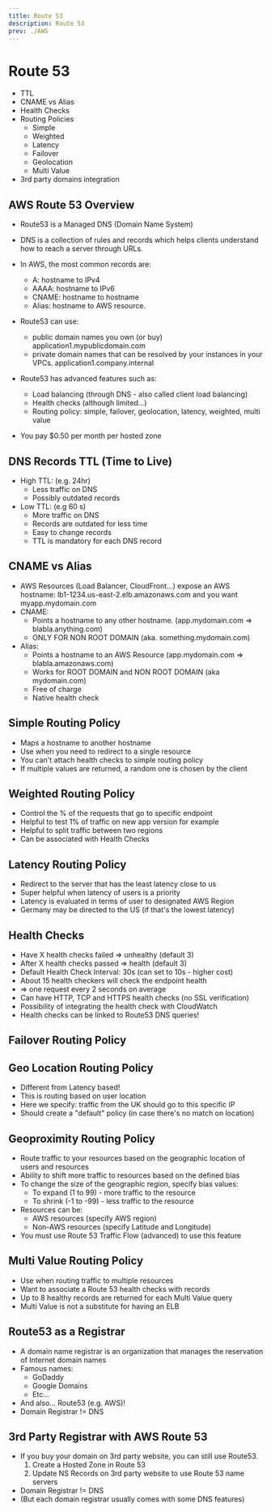 ```yaml
---
title: Route 53
description: Route 53
prev: ./AWS
---
```


# Route 53

- TTL
- CNAME vs Alias
- Health Checks
- Routing Policies
  - Simple
  - Weighted
  - Latency
  - Failover
  - Geolocation
  - Multi Value
- 3rd party domains integration

## AWS Route 53 Overview

- Route53 is a Managed DNS (Domain Name System)
- DNS is a collection of rules and records which helps clients understand how to reach a server through URLs.
- In AWS, the most common records are:

  - A: hostname to IPv4
  - AAAA: hostname to IPv6
  - CNAME: hostname to hostname
  - Alias: hostname to AWS resource.

- Route53 can use:
  - public domain names you own (or buy) application1.mypublicdomain.com
  - private domain names that can be resolved by your instances in your VPCs. application1.company.internal
- Route53 has advanced features such as:
  - Load balancing (through DNS - also called client load balancing)
  - Health checks (although limited...)
  - Routing policy: simple, failover, geolocation, latency, weighted, multi value
- You pay $0.50 per month per hosted zone

## DNS Records TTL (Time to Live)

- High TTL: (e.g. 24hr)
  - Less traffic on DNS
  - Possibly outdated records
- Low TTL: (e.g 60 s)
  - More traffic on DNS
  - Records are outdated for less time
  - Easy to change records
  - TTL is mandatory for each DNS record

## CNAME vs Alias

- AWS Resources (Load Balancer, CloudFront...) expose an AWS hostname: lb1-1234.us-east-2.elb.amazonaws.com and you want myapp.mydomain.com
- CNAME:
  - Points a hostname to any other hostname. (app.mydomain.com => blabla.anything.com)
  - ONLY FOR NON ROOT DOMAIN (aka. something.mydomain.com)
- Alias:
  - Points a hostname to an AWS Resource (app.mydomain.com => blabla.amazonaws.com)
  - Works for ROOT DOMAIN and NON ROOT DOMAIN (aka mydomain.com)
  - Free of charge
  - Native health check

## Simple Routing Policy

- Maps a hostname to another hostname
- Use when you need to redirect to a single resource
- You can't attach health checks to simple routing policy
- If multiple values are returned, a random one is chosen by the client

## Weighted Routing Policy

- Control the % of the requests that go to specific endpoint
- Helpful to test 1% of traffic on new app version for example
- Helpful to split traffic between two regions
- Can be associated with Health Checks

## Latency Routing Policy

- Redirect to the server that has the least latency close to us
- Super helpful when latency of users is a priority
- Latency is evaluated in terms of user to designated AWS Region
- Germany may be directed to the US (if that's the lowest latency)

## Health Checks

- Have X health checks failed => unhealthy (default 3)
- After X health checks passed => health (default 3)
- Default Health Check Interval: 30s (can set to 10s - higher cost)
- About 15 health checkers will check the endpoint health
- => one request every 2 seconds on average
- Can have HTTP, TCP and HTTPS health checks (no SSL verification)
- Possibility of integrating the health check with CloudWatch
- Health checks can be linked to Route53 DNS queries!

## Failover Routing Policy

## Geo Location Routing Policy

- Different from Latency based!
- This is routing based on user location
- Here we specify: traffic from the UK should go to this specific IP
- Should create a "default" policy (in case there's no match on location)

## Geoproximity Routing Policy

- Route traffic to your resources based on the geographic location of users and resources
- Ability to shift more traffic to resources based on the defined bias
- To change the size of the geographic region, specify bias values:
  - To expand (1 to 99) - more traffic to the resource
  - To shrink (-1 to -99) - less traffic to the resource
- Resources can be:
  - AWS resources (specify AWS region)
  - Non-AWS resources (specify Latitude and Longitude)
- You must use Route 53 Traffic Flow (advanced) to use this feature

## Multi Value Routing Policy

- Use when routing traffic to multiple resources
- Want to associate a Route 53 health checks with records
- Up to 8 healthy records are returned for each Multi Value query
- Multi Value is not a substitute for having an ELB

## Route53 as a Registrar

- A domain name registrar is an organization that manages the reservation of Internet domain names
- Famous names:
  - GoDaddy
  - Google Domains
  - Etc...
- And also... Route53 (e.g. AWS)!
- Domain Registrar != DNS

## 3rd Party Registrar with AWS Route 53

- If you buy your domain on 3rd party website, you can still use Route53.
  1. Create a Hosted Zone in Route 53
  2. Update NS Records on 3rd party website to use Route 53 name servers
- Domain Registrar != DNS
- (But each domain registrar usually comes with some DNS features)
